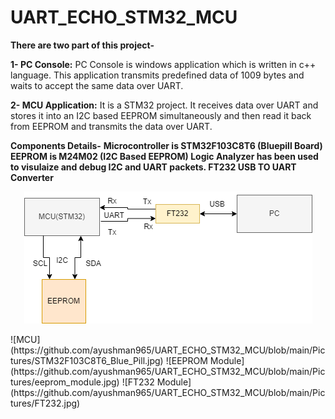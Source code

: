 # UART_ECHO_STM32_MCU
 __There are two part of this project-__
 
 __1- PC Console:__ PC Console is windows application which is written in c++ language. This application transmits predefined data of 1009 bytes and waits to accept the same data over UART.

 __2- MCU Application:__ It is a STM32 project. It receives data over UART and stores it into an I2C based EEPROM simultaneously and then read it back from EEPROM and transmits the data over UART.

 __Components Details-__
 __Microcontroller is STM32F103C8T6 (Bluepill Board)
 EEPROM is M24M02 (I2C Based EEPROM)
 Logic Analyzer has been used to visulaize and debug I2C and UART packets.
 FT232 USB TO UART Converter__

<p align="center">
  <img src="https://github.com/ayushman965/UART_ECHO_STM32_MCU/blob/main/Pictures/Block_diagram_uart.drawio.png" alt="Block Diagram UART" />
</p>
![MCU](https://github.com/ayushman965/UART_ECHO_STM32_MCU/blob/main/Pictures/STM32F103C8T6_Blue_Pill.jpg)
![EEPROM Module](https://github.com/ayushman965/UART_ECHO_STM32_MCU/blob/main/Pictures/eeprom_module.jpg)
![FT232 Module](https://github.com/ayushman965/UART_ECHO_STM32_MCU/blob/main/Pictures/FT232.jpg)
